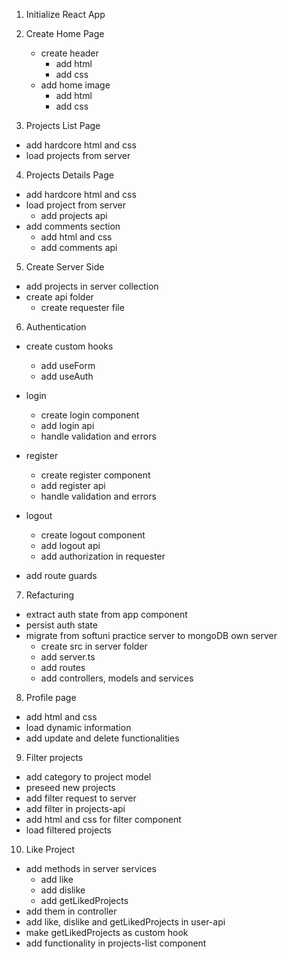 1. Initialize React App

2. Create Home Page

   - create header
     - add html
     - add css
   - add home image
     - add html
     - add css

3. Projects List Page

- add hardcore html and css
- load projects from server

4. Projects Details Page

- add hardcore html and css
- load project from server
  - add projects api
- add comments section
  - add html and css
  - add comments api

5. Create Server Side

- add projects in server collection
- create api folder
  - create requester file

6. Authentication

- create custom hooks

  - add useForm
  - add useAuth

- login

  - create login component
  - add login api
  - handle validation and errors

- register

  - create register component
  - add register api
  - handle validation and errors

- logout

  - create logout component
  - add logout api
  - add authorization in requester

- add route guards

7. Refacturing

- extract auth state from app component
- persist auth state
- migrate from softuni practice server to mongoDB own server
  - create src in server folder
  - add server.ts
  - add routes
  - add controllers, models and services

8. Profile page

- add html and css
- load dynamic information
- add update and delete functionalities

9. Filter projects

- add category to project model
- preseed new projects
- add filter request to server
- add filter in projects-api
- add html and css for filter component
- load filtered projects

10. Like Project

- add methods in server services
  - add like
  - add dislike
  - add getLikedProjects
- add them in controller
- add like, dislike and getLikedProjects in user-api
- make getLikedProjects as custom hook
- add functionality in projects-list component

